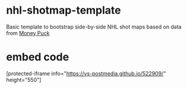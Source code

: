 # nhl-shotmap-template
Basic template to bootstrap side-by-side NHL shot maps based on data from <a href src="https://moneypuck.com/data.htm" target="_blank">Money Puck</a>


# embed code
[protected-iframe info="https://vs-postmedia.github.io/522909/" height="550"]
